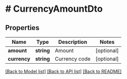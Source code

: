 # # CurrencyAmountDto

## Properties

Name | Type | Description | Notes
------------ | ------------- | ------------- | -------------
**amount** | **string** | Amount | [optional]
**currency** | **string** | Currency code | [optional]

[[Back to Model list]](../../README.md#models) [[Back to API list]](../../README.md#endpoints) [[Back to README]](../../README.md)
